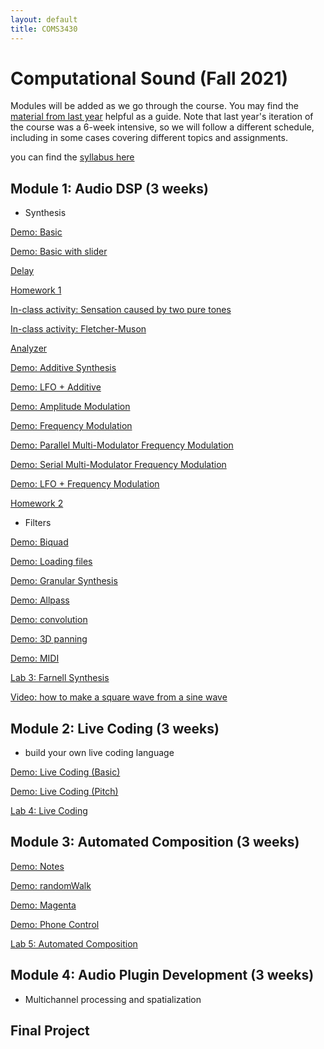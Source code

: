 ```yaml
---
layout: default
title: COMS3430
---
```

 
# Computational Sound (Fall 2021)


Modules will be added as we go through the course.
You may find the [material from last year](../fall2020) helpful as a guide.
Note that last year's iteration of the course was a 6-week intensive, so we will follow a different schedule, including in some cases covering different topics and assignments.

you can find the [syllabus here](./syllabus.pdf)

## Module 1: Audio DSP (3 weeks)

- Synthesis 

[Demo: Basic](./basic)

[Demo: Basic with slider](./basic_slider)

[Delay](./delay)

[Homework 1](./Lab1)

[In-class activity: Sensation caused by two pure tones](./beatingDemo)

[In-class activity: Fletcher-Muson](./equalLoudness)

[Analyzer](./analyzer)


[Demo: Additive Synthesis](./addititive)

[Demo: LFO + Additive](./lfoAddititve)

[Demo: Amplitude Modulation](./am)

[Demo: Frequency Modulation](./fm)

[Demo: Parallel Multi-Modulator Frequency Modulation](./parmmfm)

[Demo: Serial Multi-Modulator Frequency Modulation](./sermmfm)

[Demo: LFO + Frequency Modulation](./lfofm)

[Homework 2](./Lab2)

- Filters

[Demo: Biquad](./biquad)

[Demo: Loading files](./loadFile)

[Demo: Granular Synthesis](./granular)

[Demo: Allpass](./allpass) 

[Demo: convolution](./convolution)

[Demo: 3D panning](./3dpanning)

[Demo: MIDI](./midi)

[Lab 3: Farnell Synthesis](/Lab3.md)

[Video: how to make a square wave from a sine wave](https://www.youtube.com/watch?v=E55TbBVWI1g)

## Module 2: Live Coding (3 weeks) 

- build your own live coding language

[Demo: Live Coding (Basic)](./liveCodeBasic)

[Demo: Live Coding (Pitch)](./liveCodePitch)

[Lab 4: Live Coding](/Lab4.md)

## Module 3: Automated Composition (3 weeks)

[Demo: Notes](./notes)

[Demo: randomWalk](./randomWalk)

[Demo: Magenta](./magenta)

[Demo: Phone Control](./phonecontrol)

[Lab 5: Automated Composition](/Lab5.md)
 
## Module 4: Audio Plugin Development (3 weeks)

- Multichannel processing and spatialization

## Final Project

